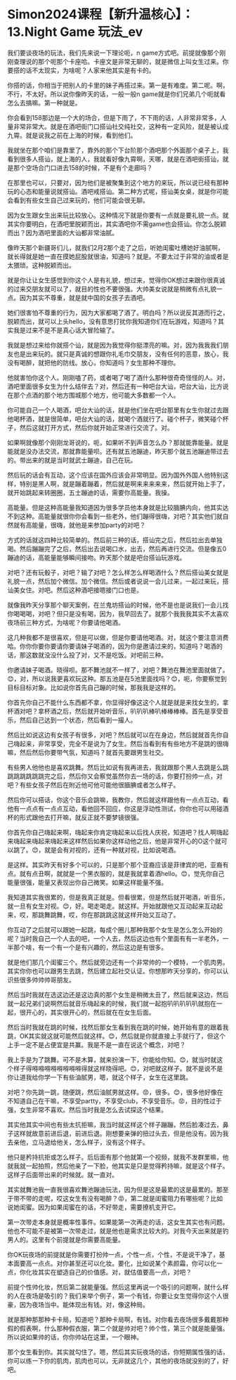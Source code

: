 # Simon2024课程【新升温核心】：13.Night Game 玩法_ev

我们要谈夜场的玩法，我们先来说一下理论呃，n game方式吧。前提就像那个刚刚查理说的那个呃那个卡座哈。卡座文是非常无聊的，就是微信上叫女生过来。你要搭的话不太现实，为啥呢？人家来他其实是有卡的。

你搭的话，你相当于把别人的卡里的妹子再搭过来。第一是有难度。第二呢。啊，不行，不太好。所以说你像昨天的话，一般一般n game就是你们兄弟几个呃就看怎么去搞嘛。第一种就是。

你会看到158那边是一个大的场合，但是下雨了，不下雨的话，人非常非常多，人量非常非常大。就是在酒吧街门口搭讪社交纯社交，这种有一定风险，就是被认成九霄。就是说我之前在上海的时候，看到他们。

我就坐在那个咱们是靠里了，靠外的那个下台阶那个酒吧那个外面那个桌子上，我看到很多人搭讪，就上海的人，我就看好像九霄啊，天哪，就是在酒吧街搭讪，就是那个空场合门口进去158的时候，不是有个走廊吗？

在那里也可以，只要对，因为他们是被聚集到这个地方的来玩，所以说已经有那种玩的心态和能量说就搭讪。酒吧戒搭讪。第二种方式呢，搭讪美女桌，就是你可能会看到有些女生自己过来玩的，他们可能会很无聊。

因为女生跟女生出来玩比较放心。这种情况下就是你要有一点就是要礼貌一点。就其实你要明白，在酒吧里脱颖而出，其实酒吧你不需game也会搭讪。你怎么脱颖而出？因为酒吧里面的大讪都非常油腻。

像昨天那个新疆哥们儿，就我们2月2那个走了之后，听她闺蜜吐槽她好油腻啊，就长得就是她一直在摸她屁股就很油，知道吗？就是。不要太过于非常的油或者是太猥琐。这种脱颖而出。

就是你让让女生感觉到你这个人是有礼貌，想过来，觉得你OK想过来跟你很真诚的过来交朋友就可以了，就目的性也不要很强。大帅美女说就是稍微有点礼貌一点。因为其实不尊重，就是就中国的女孩子去酒吧。

她们很害怕不尊重的行为，因为大家都喝了酒了。明白吗？所以说反其道而行之，脱颖而出，就可以上头hello，没有意思打扰你我知道你们在玩游戏，知道吗？其实我是过来不是不是真心话大冒险输了。

我就是想过来给你就搭个讪，就是因为我觉得你挺漂亮的嘛。对，因为我我我们朋友也是出来玩的。就只是真诚的想跟你礼毛巾交朋友，没有任何的恶意，放心，我没有喝醉，就把他的防线。放心，你知道吗？女生那种不理你。

他就害怕你这个人。刚刚嗑了药，或者喝了喝了酒什么那种很奇奇怪怪的人。对，酒吧里面很多女生为什么结伴去？对，然后还有一种吧台大讪，吧台大讪，比方说在那个点酒的那个地方围城那个地方，他可能大多数都一个人。

你可能自己一个人喝酒，吧台大讪的话，就是他们坐在吧台那里有女生你就过去跟他喝杯酒，就是很简单，吧台大讪的话，就喝个酒就行了。碰个杯子，微笑碰个杯子，然后这就打开方式，然后你就开始正常进行交流了。对。

如果啊就像那个刚刚龙哥说的，呃，如果听不到声音怎么办？那就能靠能量。就是能就是没办法交流，那就靠能量呗。还有就五池蹦迪，昨天那个就五池蹦迪带过去的。带出来的就是当时就武士蹦迪，自己在玩。

然后玩的话会有互动，这个应该在国外应该会非常明显。因为国外外国人他特别这样，特别是黑人啊，就是蹦着蹦着，然后就是啊来来来来来，然后就开始上手了，就开始跳起来转圈圈，五士蹦迪的话，需要你高能量。我操。

高能量。但是这种高能量我知道因为很多学员他本身就是比较腼腆内向，他其实达不到这种。高能量就很你你会看到一些老外，他们蹦得很嗨，对吧？其实他们就自然就有高能量，很嗨，就他是来参加party的对吧？

方式的话就这四种比较简单的。然后前三种的话，搭讪完之后，然后拉出去单独喝。然后蹦蹦完了之后，然后出去说喝口水，出去，然后再进行交流。但是像五0蹦迪的话，高能量能够瞬间接吻。昨天那个就是吧台搭讪玩游戏。

对吧？还有玩骰子，对吧？输了对吧？怎么样怎么样喝酒什么？然后搭讪美女就是礼貌一点，然后加个微信。加个微信。然后或者说说一会儿过来，一起过来玩，搭讪美女住。对吧。然后这种酒吧接嗯接门口也是。

就像我昨天分享那个聊天案例，在兰鬼坊搭讪的时候，他不是也是说我们一会儿找你喝喝喝，对吧？但只是没有喝，因为，我早回去了。就那个我我我其实不太喜欢夜场前三种方式，为啥呢？你要请他喝酒。

这几种我都不是很喜欢，但是可以做，但是你要请他喝酒。对，就这个要注意消费哈。你你你要你要请你要请妹子喝酒的，因为你是邀请过来的，知道吗？喝酒的话，那这数就没没什么投了对，又不是吃饭。对吧前三种。

你邀请妹子喝酒。晓得呗。那不舞池就不一样了，对吧？舞池在舞池里面就做了。😊，对，所以说我更喜欢玩这种。那五池是在5池里面找吗？😊，呃，你要察觉到目标目标对象。比如说你首先自己蹦的时候，那我我是这样的。

你首先你自己不能什么东西都不拿，你显得好像这这个人就是就是来找女生的，拿杯酒对吧？拿杯酒之后，然后就开始听音乐，叭叭叭棒叭棒棒棒棒。首先是享受音乐，然后自己达到一个状态，然后看到一撮人。

然后比如说这边有女孩子有很多，对吧？然后就可以在在身边，然后就就首先你自己嗨起来，非常享受，完全不是说为了女生。然后当看到有有些地方不是跳的很嗨嘛，然后然后你要带气氛，知道吗？就首先要跟男生社交。

有些男人他他也是喜欢跳舞。然后比如说有我再进去，我就跟那个黑人去跳是么跳跳跳跳跳跳跳完之后，然后你又会察觉虽然你去一场的话，你要打扮帅一点，对吧？有些女孩子然后在附近他可他可能他很腼腆或者怎么样子。

然后你可以搭话，你这个音乐会跳嘛，我教你，然后就这样跟他有一点点互动，看他有一点点有一点点互动，看他回不回应，你这是浮动性测试，你你也可以用碰酒杯的形式跟他去打开嘛，就反正就不要梦镜很强。

你首先你自己嗨起来啊，嗨起来你肯定嗨起来以后找人庆祝，知道吧？找人啊嗨起来嗨起来嗨起来嗨起来这样然后如果你这样动他之后，他是非常开心的O这个就可以跳了。😊，就是会有对视的，还有一种就对视，比如说喝酒。

是这样。其实昨天有好多个可以的，只是那个那个亚裔应该是菲律宾的吧，亚裔有点。就有点丑啊，就就是一个黑衣服的，就是我就拿着酒hello。😊，觉先你自己能量很强，能量又表现出你自己微笑。如果这样能量不强。

我知道其实我很累的，但是我真正就是。但看很累，但是然后就开喝酒，听音乐，就一旦有女生对视。😊，好。喝走喝走。就这样。开始就跟他又互动起来互动起来，哎，那跳舞跳舞，哎，你在那跳跳这就这样开始又互动了。

你互动了之后就可以跟她一起跳，每成个圈儿那种我那个女生是怎么怎么开始的呢？当时我自己一个人去的吧，一个人去，然后这边也有个里面有有一半老外，一半那个啥，有一个有一个是有兴趣的，然后这边是有很多。

就是他们那几个闺蜜三个。然后就旁边还有一个非常帅的一个模特，一个肌肉男。其实你你也可以跟男生去跳，然后建立起社交认证。你想那昨天分享的，你可以认识些很多帅帅帅哥朋友。

然后当时我就在选这边还是这边真的那个女生是稍微太丑了，然后就来这边，然后就一起兄弟们说啊然后就音乐嗨起来的时候，我们就一起抱叭叭叭叭叭就抱在一起，很开心的，其实很开心的，然后就在在女生后面。

然后当时我就在跳的时候，找然后那女生看到我在跳的时候，她开始有意的跟着我跳，OK其实就这就可能然后就这样。😊，然后就是你就直接上手就行了，但这个上手一定不是占便宜是共赢。我是不是一直在说这个概念，对吧？

我上手是为了跳舞。可不是木算，就来扮演一下，你能给你知。😊，就当时就这个样子得嘚嘚嘚嘚嘚嘚嘚嘚得就这样晓得吧。😊，对吧就这样子。就不是说不是你让道我给你学一下有些油腻男，嗯，就这个样子，女生在这里跳。

对吧？你先跳一跳，随便跳，然后油腻男就这样。😡，很多。😊，很多他好像在不知道自己在干嘛，不享受partty，不享受club，不享受音乐。😡，目的性过于强，女生非常不喜欢。然后当时我是怎么去试探这个结果。

其实他其实中间也有些太抗拒嘛，我当时就这样这个样子蹦蹦，然后脸凑过去，鼻子这样就故意前进后退，前进后退。刚想要亲弹的扭过头去，但是他没有。因为我去亲他，立马退给他关，怎么样子，没有这个样子。

他只是矜持抗拒或怎么样子。后后面有那个他就第一个视频，就我不发群里嘛，他就我就一起拍照，然后他亲了一下脸，他其实是只是觉得矜持嘛，就是这个样子。这样子后面带出来的时候就。就一直对。

其实就舞池我一直我很喜欢舞池蹦迪玩法，因为但是这是最累的这是最累的。那至于带不带的走呢，哎这女生有没有喝醉？😡，第二就是闺蜜阻力有哪些呢？比如说她闺蜜。因为如果闺蜜在的话，不好带走，需要撩机支开它。

第一次带走本身就是概率性事件。如果能第一次再走的话，这女生其实也有问题。他也不可能不是被第一次带走过，就是他也是需求比较大的。对我今天出来就是钓男人的。这里有个前提就是你需要高能量。

你OK玩夜场的前提就是你需要打扮帅一点，个性一点，个性，不是说干净了，基本面要高一点点。对你甚至还可以化妆。要化，比如说某个素颜霜，你可以化一点，你化妆其实在塑造自己的价值感。对，就估值要高一点，对吧？

前提个性帅化妆，然后第二就能量强。然后这里再说一个吸引的问题啊，就什么样的人在夜场是吸引的？我们来举个例子，第一个有钱，你要让女生觉得你这个人很豪，因为夜场当中。能体现出有钱。对，像这种局。

就是那种那那种卡卡局，知道吧？那种卡局啊，有钱。对你看去夜场很多戴戴那种假的假表啊，什么那种假衣服，第二个就是帅对吧？帅个性，第三个就是能量强。所以说如果帅的话，你你帅站在这里，一个眼神。

那个女生看到你。其实就勾住了。嗯，然后其实玩夜场的话，你短期属性强的话，你可以练一下你的肌肉，肌肉也可以，无非就这几个，其他的夜场就没别的了，好吧。

